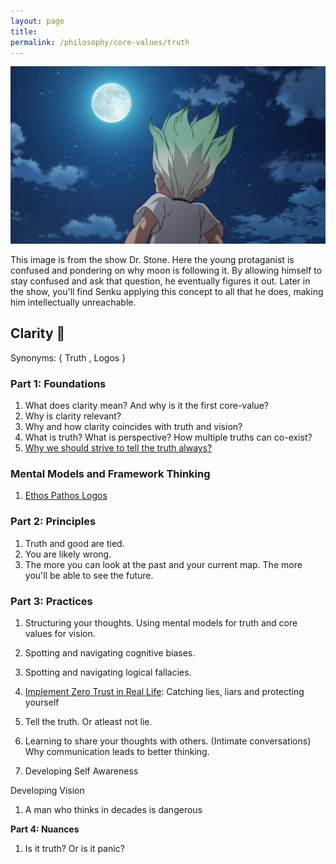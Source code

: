 ```yaml
---
layout: page
title: 
permalink: /philosophy/core-values/truth
---
```


![](/images/core-values/clarity.jpeg)

This image is from the show Dr. Stone. Here the young protaganist is confused and pondering on why moon is following it. By allowing himself to stay confused and ask that question, he eventually figures it out. Later in the show, you'll find Senku applying this concept to all that he does, making him intellectually unreachable.

## Clarity 🔭

Synonyms: { Truth , Logos }

### **Part 1: Foundations**

1. What does clarity mean? And why is it the first core-value?
2. Why is clarity relevant?
3. Why and how clarity coincides with truth and vision?
4. What is truth? What is perspective? How multiple truths can co-exist?
5. [Why we should strive to tell the truth always?](https://www.ankushchoubey.com/v1/truth/why-tell-the-truth)

### Mental Models and Framework Thinking

1. [Ethos Pathos Logos](/v1/truth/ethos-pathos-logos)

### **Part 2: Principles**

1. Truth and good are tied.
2. You are likely wrong.
3. The more you can look at the past and your current map. The more you'll be able to see the future.

### **Part 3: Practices**

1. Structuring your thoughts. Using mental models for truth and core values for vision.

2. Spotting and navigating cognitive biases.
3. Spotting and navigating logical fallacies.

4. [Implement Zero Trust in Real Life](https://www.ankushchoubey.com/v1/truth/liars): Catching lies, liars and protecting yourself

5. Tell the truth. Or atleast not lie.
4. Learning to share your thoughts with others. (Intimate conversations) Why communication leads to better thinking.
5. Developing Self Awareness

Developing Vision

1. A man who thinks in decades is dangerous

**Part 4: Nuances**

1. Is it truth? Or is it panic?

